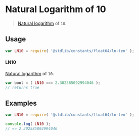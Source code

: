<!--

@license Apache-2.0

Copyright (c) 2018 The Stdlib Authors.

Licensed under the Apache License, Version 2.0 (the "License");
you may not use this file except in compliance with the License.
You may obtain a copy of the License at

   http://www.apache.org/licenses/LICENSE-2.0

Unless required by applicable law or agreed to in writing, software
distributed under the License is distributed on an "AS IS" BASIS,
WITHOUT WARRANTIES OR CONDITIONS OF ANY KIND, either express or implied.
See the License for the specific language governing permissions and
limitations under the License.

-->

# Natural Logarithm of 10

> [Natural logarithm][@stdlib/math/base/special/ln] of `10`.

<section class="usage">

## Usage

```javascript
var LN10 = require( '@stdlib/constants/float64/ln-ten' );
```

#### LN10

[Natural logarithm][@stdlib/math/base/special/ln] of `10`.

```javascript
var bool = ( LN10 === 2.302585092994046 );
// returns true
```

</section>

<!-- /.usage -->

<section class="examples">

## Examples

<!-- TODO: better example -->

<!-- eslint no-undef: "error" -->

```javascript
var LN10 = require( '@stdlib/constants/float64/ln-ten' );

console.log( LN10 );
// => 2.302585092994046
```

</section>

<!-- /.examples -->

<section class="links">

[@stdlib/math/base/special/ln]: https://github.com/stdlib-js/math-base-special-ln

</section>

<!-- /.links -->
